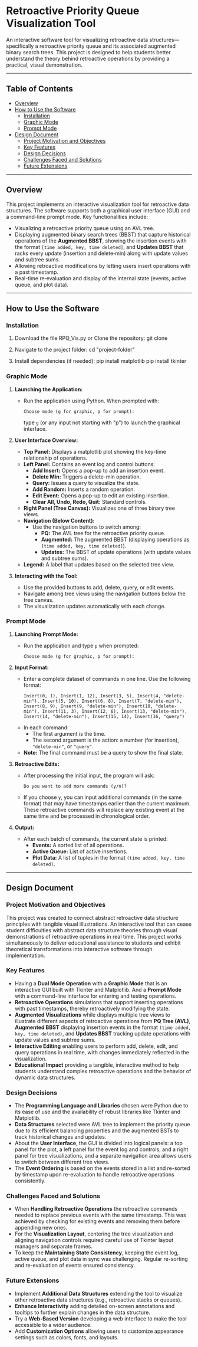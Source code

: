 # Retroactive Priority Queue Visualization Tool

An interactive software tool for visualizing retroactive data structures—specifically a retroactive priority queue and its associated augmented binary search trees. This project is designed to help students better understand the theory behind retroactive operations by providing a practical, visual demonstration.

---

## Table of Contents

- [Overview](#overview)
- [How to Use the Software](#how-to-use-the-software)
  - [Installation](#installation)
  - [Graphic Mode](#graphic-mode)
  - [Prompt Mode](#prompt-mode)
- [Design Document](#design-document)
  - [Project Motivation and Objectives](#project-motivation-and-objectives)
  - [Key Features](#key-features)
  - [Design Decisions](#design-decisions)
  - [Challenges Faced and Solutions](#challenges-faced-and-solutions)
  - [Future Extensions](#future-extensions)

---

## Overview

This project implements an interactive visualization tool for retroactive data structures. The software supports both a graphical user interface (GUI) and a command-line prompt mode. Key functionalities include:

- Visualizing a retroactive priority queue using an AVL tree.
- Displaying augmented binary search trees (BBST) that capture historical operations of the **Augmented BBST**, showing the insertion events with the format `[time added, key, time deleted]`, and **Updates BBST** that racks every update (insertion and delete‑min) along with update values and subtree sums.
- Allowing retroactive modifications by letting users insert operations with a past timestamp.
- Real-time re‑evaluation and display of the internal state (events, active queue, and plot data).

---

## How to Use the Software

### Installation

1. Download the file RPQ_Vis.py or Clone the repository:
    git clone <repository-url>

2. Navigate to the project folder:
    cd "project-folder"

3. Install dependencies (if needed):
    pip install matplotlib
    pip install tkinter

### Graphic Mode

1. **Launching the Application:**
   - Run the application using Python. When prompted with:
     ```
     Choose mode (g for graphic, p for prompt):
     ```
     type `g` (or any input not starting with "p") to launch the graphical interface.

2. **User Interface Overview:**
   - **Top Panel:** Displays a matplotlib plot showing the key-time relationship of operations.
   - **Left Panel:** Contains an event log and control buttons:
     - **Add Insert:** Opens a pop-up to add an insertion event.
     - **Delete Min:** Triggers a delete-min operation.
     - **Query:** Issues a query to visualize the state.
     - **Add Random:** Inserts a random operation.
     - **Edit Event:** Opens a pop-up to edit an existing insertion.
     - **Clear All, Undo, Redo, Quit:** Standard controls.
   - **Right Panel (Tree Canvas):** Visualizes one of three binary tree views.
   - **Navigation (Below Content):**
     - Use the navigation buttons to switch among:
       - **PQ:** The AVL tree for the retroactive priority queue.
       - **Augmented:** The augmented BBST (displaying operations as `[time added, key, time deleted]`).
       - **Updates:** The BBST of update operations (with update values and subtree sums).
   - **Legend:** A label that updates based on the selected tree view.

3. **Interacting with the Tool:**
   - Use the provided buttons to add, delete, query, or edit events.
   - Navigate among tree views using the navigation buttons below the tree canvas.
   - The visualization updates automatically with each change.

### Prompt Mode

1. **Launching Prompt Mode:**
   - Run the application and type `p` when prompted:
     ```
     Choose mode (g for graphic, p for prompt):
     ```

2. **Input Format:**
   - Enter a complete dataset of commands in one line. Use the following format:
     ```
     Insert(0, 1), Insert(1, 12), Insert(3, 5), Insert(4, "delete-min"), Insert(5, 10), Insert(6, 8), Insert(7, "delete-min"), Insert(8, 9), Insert(9, "delete-min"), Insert(10, "delete-min"), Insert(11, 3), Insert(12, 6), Insert(13, "delete-min"), Insert(14, "delete-min"), Insert(15, 14), Insert(16, "query")
     ```
   - In each command:
     - The first argument is the time.
     - The second argument is the action: a number (for insertion), `"delete-min"`, or `"query"`.
   - **Note:** The final command must be a query to show the final state.

3. **Retroactive Edits:**
   - After processing the initial input, the program will ask:
     ```
     Do you want to add more commands (y/n)?
     ```
   - If you choose `y`, you can input additional commands (in the same format) that may have timestamps earlier than the current maximum. These retroactive commands will replace any existing event at the same time and be processed in chronological order.

4. **Output:**
   - After each batch of commands, the current state is printed:
     - **Events:** A sorted list of all operations.
     - **Active Queue:** List of active insertions.
     - **Plot Data:** A list of tuples in the format `(time added, key, time deleted)`.

---

## Design Document

### Project Motivation and Objectives

This project was created to connect abstract retroactive data structure principles with tangible visual illustrations. An interactive tool that can cease student difficulties with abstract data structure theories through visual demonstrations of retroactive operations in real time. This project works simultaneously to deliver educational assistance to students and exhibit theoretical transformations into interactive software through implementation.

### Key Features

- Having a **Dual Mode Operation** with a **Graphic Mode** that is an interactive GUI built with Tkinter and Matplotlib. And a **Prompt Mode** with a command-line interface for entering and testing operations.
- **Retroactive Operations** simulations that support inserting operations with past timestamps, thereby retroactively modifying the state.
- **Augmented Visualizations** while displays multiple tree views to illustrate different aspects of retroactive operations from **PQ Tree (AVL)**, **Augmented BBST** displaying insertion events in the format `(time added, key, time deleted)`, and **Updates BBST** tracking update operations with update values and subtree sums.
- **Interactive Editing** enabling users to perform add, delete, edit, and query operations in real time, with changes immediately reflected in the visualization.
- **Educational Impact** providing a tangible, interactive method to help students understand complex retroactive operations and the behavior of dynamic data structures.

### Design Decisions

- The **Programming Language and Libraries** chosen were Python due to its ease of use and the availability of robust libraries like Tkinter and Matplotlib.
- **Data Structures** selected were AVL tree to implement the priority queue due to its efficient balancing properties and the augmented BSTs to track historical changes and updates.
- About the **User Interface**, the GUI is divided into logical panels: a top panel for the plot, a left panel for the event log and controls, and a right panel for tree visualizations, and a separate navigation area allows users to switch between different tree views.
- The **Event Ordering** is based on the events stored in a list and re-sorted by timestamp upon re-evaluation to handle retroactive operations consistently.

### Challenges Faced and Solutions

- When **Handling Retroactive Operations** the retroactive commands needed to replace previous events with the same timestamp. This was achieved by checking for existing events and removing them before appending new ones.
- For the **Visualization Layout**, centering the tree visualization and aligning navigation controls required careful use of Tkinter layout managers and separate frames.
- To keep the **Maintaining State Consistency**, keeping the event log, active queue, and plot data in sync was challenging. Regular re-sorting and re-evaluation of events ensured consistency.

### Future Extensions

- Implement **Additional Data Structures** extending the tool to visualize other retroactive data structures (e.g., retroactive stacks or queues).
- **Enhance Interactivity** adding detailed on-screen annotations and tooltips to further explain changes in the data structure.
- Try a **Web-Based Version** developing a web interface to make the tool accessible to a wider audience.
- Add **Customization Options** allowing users to customize appearance settings such as colors, fonts, and layouts.
